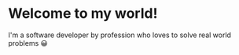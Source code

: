 # Welcome to my world!

I'm a software developer by profession who loves to solve real world problems 😀
